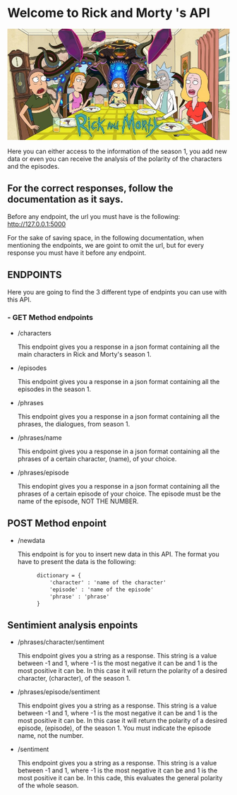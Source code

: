# Welcome to Rick and Morty 's API

![portada](https://github.com/Jorge-Solana/Rick-and-Morty-sentiment-analysis/blob/main/images/Rick-y-Morty-800x400.jpg)



Here you can either access to the information of the season 1, you add new data or even you can receive the analysis of the polarity of the characters and the episodes.

## For the correct responses, follow the documentation as it says.

Before any endpoint, the url you must have is the following:
http://127.0.0.1:5000

For the sake of saving space, in the following documentation, when mentioning the endpoints, we are goint to omit the url, but for every response you must have it before any endpoint.


## ENDPOINTS
Here you are going to find the 3 different type of endpints you can use with this API.

### - GET Method endpoints
    
- /characters
        
    This endpoint gives you a response in a json format    containing all the main characters in Rick and Morty's season 1.

- /episodes
        
    This endpoint gives you a response in a json format containing all the episodes in the season 1.
    
- /phrases
        
    This endpoint gives you a response in a json format 
        containing all the phrases, the dialogues, from season 1.
    
- /phrases/name
        
    This endpoint gives you a response in a json format containing all the phrases of a certain character, (name), of your choice.
    
- /phrases/episode
        
    This endopint gives you a response in a json format containing all the phrases of a certain episode of your choice. The episode must be the name of the episode, NOT THE NUMBER.

##  POST Method enpoint

- /newdata
        
    This endpoint is for you to insert new data in this API.
    The format you have to present the data is the following:
            
            dictionary = {
                'character' : 'name of the character'
                'episode' : 'name of the episode'
                'phrase' : 'phrase'
            }

##  Sentimient analysis enpoints

- /phrases/character/sentiment
        
    This endpoint gives you a string as a response. This string is a value between -1 and 1, where -1 is the most negative it can be and 1 is the most positive it can be. In this case it will return the polarity of a desired character, (character), of the season 1.

- /phrases/episode/sentiment
        
    This endpoint gives you a string as a response. This string is a value between -1 and 1, where -1 is the most negative it can be and 1 is the most positive it can be. In this case it will return the polarity of a desired episode, (episode), of the season 1. You must indicate the episode name, not the number.
    
- /sentiment
        
    This endpoint gives you a string as a response. This string is a value between -1 and 1, where -1 is the most negative it can be and 1 is the most positive it can be. In this cade, this evaluates the general polarity of the whole season.
